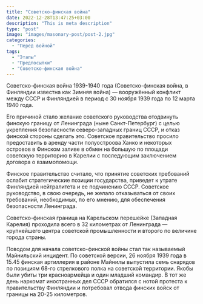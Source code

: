 ```yaml
---
title: "Советско-финская война"
date: 2022-12-28T13:47:25+03:00
description: "This is meta description"
type: "post"
image: "images/masonary-post/post-2.jpg"
categories:
  - "Перед войной"
tags:
  - "Этапы"
  - "Предпосылки"
  - "Советско-финская война"
---
```

Советско-финская война 1939-1940 года (Советско-финская война, в Финляндии известна как Зимняя война) — вооружённый конфликт между СССР и Финляндией в период с 30 ноября 1939 года по 12 марта 1940 года.

Его причиной стало желание советского руководства отодвинуть финскую границу от Ленинграда (ныне Санкт-Петербург) с целью укрепления безопасности северо-западных границ СССР, и отказ финской стороны сделать это. Советское правительство просило предоставить в аренду части полуостроова Ханко и некоторых островов в Финском заливе в обмен на большую по площади советскую территорию в Карелии с последующим заключением договора о взаимопомощи.

Финское правительство считало, что принятие советских требований ослабит стратегические позиции государства, приведет к утрате Финляндией нейтралитета и ее подчинению СССР. Советское руководство, в свою очередь, не желало отказываться от своих требований, необходимых, по его мнению, для обеспечения безопасности Ленинграда.

Советско-финская граница на Карельском перешейке (Западная Карелия) проходила всего в 32 километрах от Ленинграда — крупнейшего центра советской промышленности и второго по величине города страны.

Поводом для начала советско-финской войны стал так называемый Майнильский инцидент. По советской версии, 26 ноября 1939 года в 15.45 финская артиллерия в районе Майнилы выпустила семь снарядов по позициям 68-го стрелкового полка на советской территории. Якобы были убиты три красноармейца и один младший командир. В тот же день наркомат иностранных дел СССР обратился с нотой протеста к правительству Финляндии и потребовал отвода финских войск от границы на 20-25 километров.

